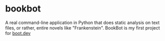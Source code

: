 # bookbot
A real command-line application in Python that does static analysis on text files, or rather, entire novels like "Frankenstein". 
BookBot is my first project for [boot.dev](https://www.boot.dev/u/not_ethernet)
